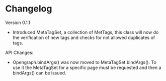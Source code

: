 Changelog
=====================================

Version 0.1.1

* Introduced MetaTagSet, a collection of MetTags, this class will now do the verification of new tags and checks for not allowed duplicates of tags.

API Changes:
* Opengraph.bindArgs() was now moved to MetaTagSet.bindArgs(). To use it the MetaTagSet for a specific page must be requested and then a bindArgs() can be issued.
